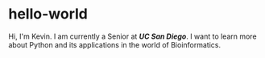# hello-world
Hi, I'm Kevin.
I am currently a Senior at __*UC San Diego*__.
I want to learn more about Python and its applications in the world of Bioinformatics.

